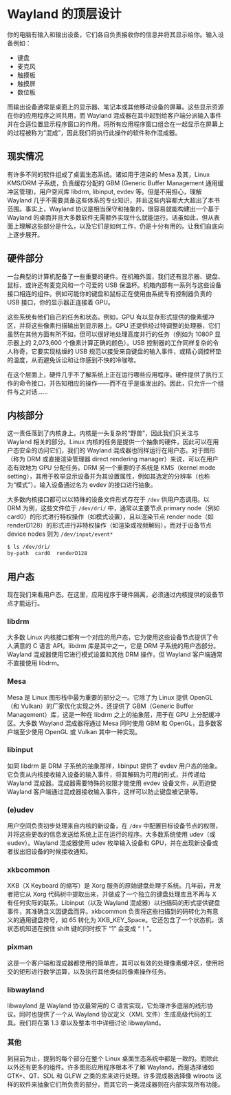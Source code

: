 # Wayland 的顶层设计

你的电脑有输入和输出设备，它们各自负责接收你的信息并将其显示给你。输入设备例如：

- 键盘
- 麦克风
- 触摸板
- 触摸屏
- 数位板

而输出设备通常是桌面上的显示器、笔记本或其他移动设备的屏幕。这些显示资源在你的应用程序之间共用，而 Wayland 混成器在其中起到给客户端分派输入事件并在合适位置显示程序窗口的作用。将所有应用程序窗口组合在一起显示在屏幕上的过程被称为“混成”，因此我们将执行此操作的软件称作混成器。

## 现实情况

有许多不同的软件组成了桌面生态系统。诸如用于渲染的 Mesa 及其，Linux KMS/DRM 子系统，负责缓存分配的 GBM (Generic Buffer Management 通用缓冲区管理)，用户空间库 libdrm, libinput, evdev 等。但是不用担心，理解 Wayland 几乎不需要具备这些体系的专业知识，并且这些内容都大大超出了本书范围。事实上，Wayland 协议是相当保守和抽象的，很容易就能构建出一个基于 Wayland 的桌面并且大多数软件无需额外实现什么就能运行。话虽如此，但从表面上理解这些部分是什么，以及它们是如何工作，仍是十分有用的。让我们自底向上逐步展开。

## 硬件部分

一台典型的计算机配备了一些重要的硬件。在机箱外面，我们还有显示器、键盘、鼠标，或许还有麦克风和一个可爱的 USB 保温杯。机箱内部有一系列与这些设备接口相连的组件。例如可能你的键盘和鼠标正在使用由系统专有控制器负责的 USB 接口，你的显示器正连接着 GPU。

这些系统有他们自己的任务和状态。例如，GPU 有以显存形式提供的像素缓冲区，并将这些像素扫描输出到显示器上。GPU 还提供经过特调整的处理器，它们虽然在其他方面有所不如，但可以很好地处理高度并行的任务（例如为 1080P 显示器上的 2,073,600 个像素计算正确的颜色）。USB 控制器的工作同样复杂的令人称奇，它要实现枯燥的 USB 规范以接受来自键盘的输入事件，或精心调控杯垫的温度，从而避免诉讼和让你感到不快的冷咖啡。

在这个层面上，硬件几乎不了解系统上正在运行哪些应用程序。硬件提供了执行工作的命令接口，并告知相应的操作——而不在乎是谁发出的。因此，只允许一个组件与之对话......

## 内核部分

这一责任落到了内核身上。内核是一头复杂的“野兽”，因此我们只关注与 Wayland 相关的部分。Linux 内核的任务是提供一个抽象的硬件，因此可以在用户态安全的访问它们，我们的 Wayland 混成器也同样运行在用户态。对于图形（称为 DRM 或直接渲染管理器 direct rendering manager）来说，可以在用户态有效地为 GPU 分配任务。DRM 另一个重要的子系统是 KMS（kernel mode setting），其用于枚举显示设备并为其设置属性，例如其选定的分辨率（也称为“模式”）。输入设备通过名为 evdev 的接口进行抽象。

大多数内核接口都可以以特殊的设备文件形式存在于 `/dev` 供用户态调用。以 DRM 为例，这些文件位于 `/dev/dri/` 中，通常以主要节点 primary node（例如 card0）的形式进行特权操作（如模式设置），且以渲染节点 render node（如 renderD128）的形式进行非特权操作（如渲染或视频解码），而对于设备节点 device nodes 则为 `/dev/input/event*`

```bash
$ ls /dev/dri/
by-path  card0  renderD128
```

## 用户态

现在我们来看用户态。在这里，应用程序于硬件隔离，必须通过内核提供的设备节点才能运行。

### libdrm

大多数 Linux 内核接口都有一个对应的用户态，它为使用这些设备节点提供了令人满意的 C 语言 API。libdrm 库是其中之一，它是 DRM 子系统的用户态部分。Wayland 混成器使用它进行模式设置和其他 DRM 操作，但 Wayland 客户端通常不直接使用 libdrm。

### Mesa

Mesa 是 Linux 图形栈中最为重要的部分之一。它除了为 Linux 提供 OpenGL（和 Vulkan）的厂家优化实现之外，还提供了 GBM（Generic Buffer Management）库，这是一种在 libdrm 之上的抽象层，用于在 GPU 上分配缓冲区。大多数 Wayland 混成器将通过 Mesa 同时使用 GBM 和 OpenGL，且多数客户端至少使用 OpenGL 或 Vulkan 其中一种实现。

### libinput

如同 libdrm 是 DRM 子系统的抽象那样，libinput 提供了 evdev 用户态的抽象。它负责从内核接收输入设备的输入事件，将其解码为可用的形式，并传递给 Wayland 混成器。混成器需要特殊的权限才能使用 evdev 设备文件，从而迫使 Wayland 客户端通过混成器接收输入事件，这样可以防止键盘被记录等。

### (e)udev

用户空间负责初步处理来自内核的新设备，在 `/dev` 中配置目标设备节点的权限，并将这些更改的信息发送给系统上正在运行的程序。大多数系统使用 udev（或 eudev）。Wayland 混成器使用 udev 枚举输入设备和 GPU，并在出现新设备或者拔出旧设备的时候接收通知。

### xkbcommon

XKB（X Keyboard 的缩写）是 Xorg 服务的原始键盘处理子系统。几年前，开发者把它从 Xorg 代码树中提取出来，并做成了一个独立的键盘处理库且不再与 X 有任何实际的联系。Libinput（以及 Wayland 混成器）以扫描码的形式提供键盘事件，其准确含义因键盘而异。xkbcommon 负责将这些扫描到的码转化为有意义的通用键盘符号，如 65 转化为 XKB_KEY_Space。它还包含了一个状态机，该状态机知道在按住 shift 键的同时按下 “1” 会变成 “！”。

### pixman

这是一个客户端和混成器都使用的简单库，其可以有效的处理像素缓冲区，使用相交的矩形进行数学运算，以及执行其他类似的像素操作任务。

### libwayland

libwayland 是 Wayland 协议最常用的 C 语言实现，它处理许多底层的线形协议。同时也提供了一个从 Wayland 协议定义（XML 文件）生成高级代码的工具。我们将在第 1.3 章以及整本书中详细讨论 libwayland。


### 其他

到目前为止，提到的每个部分在整个 Linux 桌面生态系统中都是一致的。而除此以外还有更多的组件。许多图形应用程序根本不了解 Wayland，而是选择诸如 GTK+、QT、SDL 和 GLFW 之类的库来进行处理。许多混成器选择像 wlroots 这样的软件来抽象它们所负责的部分，而其它的一类混成器则在内部实现所有功能。